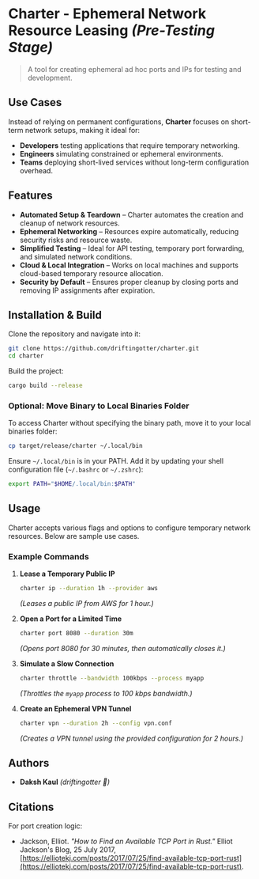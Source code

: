 # Charter - Ephemeral Network Resource Leasing *(Pre-Testing Stage)*

> A tool for creating ephemeral ad hoc ports and IPs for testing and development.

## Use Cases

Instead of relying on permanent configurations, **Charter** focuses on short-term network setups, making it ideal for:

- **Developers** testing applications that require temporary networking.
- **Engineers** simulating constrained or ephemeral environments.
- **Teams** deploying short-lived services without long-term configuration overhead.

## Features

- **Automated Setup & Teardown** – Charter automates the creation and cleanup of network resources.
- **Ephemeral Networking** – Resources expire automatically, reducing security risks and resource waste.
- **Simplified Testing** – Ideal for API testing, temporary port forwarding, and simulated network conditions.
- **Cloud & Local Integration** – Works on local machines and supports cloud-based temporary resource allocation.
- **Security by Default** – Ensures proper cleanup by closing ports and removing IP assignments after expiration.

## Installation & Build

Clone the repository and navigate into it:

```bash
git clone https://github.com/driftingotter/charter.git
cd charter
```

Build the project:

```bash
cargo build --release
```

### Optional: Move Binary to Local Binaries Folder

To access Charter without specifying the binary path, move it to your local binaries folder:

```bash
cp target/release/charter ~/.local/bin
```

Ensure `~/.local/bin` is in your PATH. Add it by updating your shell configuration file (`~/.bashrc` or `~/.zshrc`):

```bash
export PATH="$HOME/.local/bin:$PATH"
```

## Usage

Charter accepts various flags and options to configure temporary network resources. Below are sample use cases.

### Example Commands

1. **Lease a Temporary Public IP**

   ```bash
   charter ip --duration 1h --provider aws
   ```
   *(Leases a public IP from AWS for 1 hour.)*

2. **Open a Port for a Limited Time**

   ```bash
   charter port 8080 --duration 30m
   ```
   *(Opens port 8080 for 30 minutes, then automatically closes it.)*

3. **Simulate a Slow Connection**

   ```bash
   charter throttle --bandwidth 100kbps --process myapp
   ```
   *(Throttles the `myapp` process to 100 kbps bandwidth.)*

4. **Create an Ephemeral VPN Tunnel**

   ```bash
   charter vpn --duration 2h --config vpn.conf
   ```
   *(Creates a VPN tunnel using the provided configuration for 2 hours.)*

## Authors

- **Daksh Kaul** *(driftingotter 🦦)*

## Citations

For port creation logic:
- Jackson, Elliot. *"How to Find an Available TCP Port in Rust."* Elliot Jackson's Blog, 25 July 2017, [https://elliotekj.com/posts/2017/07/25/find-available-tcp-port-rust](https://elliotekj.com/posts/2017/07/25/find-available-tcp-port-rust).


